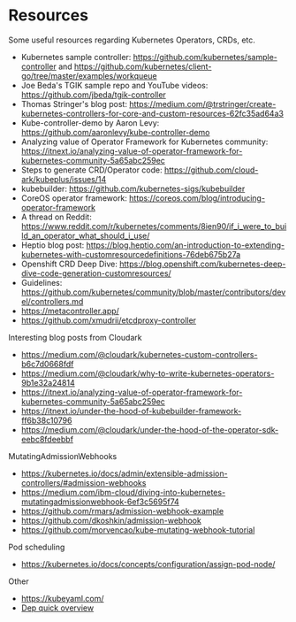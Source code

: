 # Resources

Some useful resources regarding Kubernetes Operators, CRDs, etc.

- Kubernetes sample controller: https://github.com/kubernetes/sample-controller and https://github.com/kubernetes/client-go/tree/master/examples/workqueue
- Joe Beda's TGIK sample repo and YouTube videos: https://github.com/jbeda/tgik-controller
- Thomas Stringer's blog post: https://medium.com/@trstringer/create-kubernetes-controllers-for-core-and-custom-resources-62fc35ad64a3
- Kube-controller-demo by Aaron Levy: https://github.com/aaronlevy/kube-controller-demo
- Analyzing value of Operator Framework for Kubernetes community: https://itnext.io/analyzing-value-of-operator-framework-for-kubernetes-community-5a65abc259ec
- Steps to generate CRD/Operator code: https://github.com/cloud-ark/kubeplus/issues/14
- kubebuilder: https://github.com/kubernetes-sigs/kubebuilder
- CoreOS operator framework: https://coreos.com/blog/introducing-operator-framework
- A thread on Reddit: https://www.reddit.com/r/kubernetes/comments/8ien90/if_i_were_to_build_an_operator_what_should_i_use/
- Heptio blog post: https://blog.heptio.com/an-introduction-to-extending-kubernetes-with-customresourcedefinitions-76deb675b27a
- Openshift CRD Deep Dive: https://blog.openshift.com/kubernetes-deep-dive-code-generation-customresources/
- Guidelines: https://github.com/kubernetes/community/blob/master/contributors/devel/controllers.md
- https://metacontroller.app/
- https://github.com/xmudrii/etcdproxy-controller

Interesting blog posts from Cloudark
- https://medium.com/@cloudark/kubernetes-custom-controllers-b6c7d0668fdf
- https://medium.com/@cloudark/why-to-write-kubernetes-operators-9b1e32a24814
- https://itnext.io/analyzing-value-of-operator-framework-for-kubernetes-community-5a65abc259ec
- https://itnext.io/under-the-hood-of-kubebuilder-framework-ff6b38c10796
- https://medium.com/@cloudark/under-the-hood-of-the-operator-sdk-eebc8fdeebbf

MutatingAdmissionWebhooks
- https://kubernetes.io/docs/admin/extensible-admission-controllers/#admission-webhooks
- https://medium.com/ibm-cloud/diving-into-kubernetes-mutatingadmissionwebhook-6ef3c5695f74
- https://github.com/rmars/admission-webhook-example
- https://github.com/dkoshkin/admission-webhook
- https://github.com/morvencao/kube-mutating-webhook-tutorial

Pod scheduling
- https://kubernetes.io/docs/concepts/configuration/assign-pod-node/

Other
- https://kubeyaml.com/
- [Dep quick overview](https://gist.github.com/subfuzion/12342599e26f5094e4e2d08e9d4ad50d)